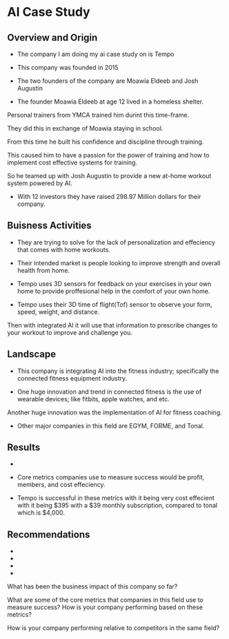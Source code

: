 # AI Case Study

## Overview and Origin

* The company I am doing my ai case study on is Tempo

* This company was founded in 2015

* The two founders of the company are Moawia Eldeeb and Josh Augustin

* <p> The founder Moawia Eldeeb at age 12 lived in a homeless shelter.

Personal trainers from YMCA trained him durint this time-frame.

They did this in exchange of Moawia staying in school.

From this time he built his confidence and discipline through training.

This caused him to have a passion for the power of training and how to implement cost effective systems for training.

So he teamed up with Josh Augustin to provide a new at-home workout system powered by AI. </p>

* With 12 investors they have raised 298.97 Million dollars for their company.

## Buisness Activities

* They are trying to solve for the lack of personalization and effeciency that comes with home workouts. 

* Their intended market is people looking to improve strength and overall health from home.

* Tempo uses 3D sensors for feedback on your exercises in your own home to provide proffesional help in the comfort of your own home. 

* <p> Tempo uses their 3D time of flight(Tof) sensor to observe your form, speed, weight, and distance.

Then with integrated AI it will use that information to prescribe changes to your workout to improve and challenge you. </p>


## Landscape

* This company is integrating AI into the fitness industry; specifically the connected fitness equipment industry. 

* <p> One huge innovation and trend in connected fitness is the use of wearable devices; like fitbits, apple watches, and etc.

Another huge innovation was the implementation of AI for fitness coaching. </p>

* Other major companies in this field are EGYM, FORME, and Tonal.

## Results 

* 

* Core metrics companies use to measure success would be profit, members, and cost effeciency. 

* Tempo is successful in these metrics with it being very cost effecient with it being $395 with a $39 monthly subscription, compared to tonal which is $4,000.



## Recommendations 

* 

* 

* 

* 

 What has been the business impact of this company so far?

What are some of the core metrics that companies in this field use to measure success? How is your company performing based on these metrics?

How is your company performing relative to competitors in the same field?